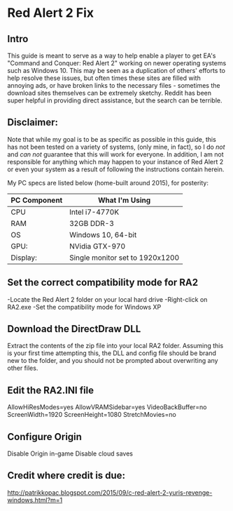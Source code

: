 # Red Alert 2 Fix

## Intro
This guide is meant to serve as a way to help enable a player to get EA's "Command and Conquer: Red Alert 2" working on newer operating systems such as Windows 10. This may be seen as a duplication of others' efforts to help resolve these issues, but often times these sites are filled with annoying ads, or have broken links to the necessary files - sometimes the download sites themselves can be extremely sketchy. Reddit has been super helpful in providing direct assistance, but the search can be terrible.

## Disclaimer:
Note that while my goal is to be as specific as possible in this guide, this has not been tested on a variety of systems, (only mine, in fact), so I do *not* and *can not* guarantee that this will work for everyone. In addition, I am not responsible for anything which may happen to your instance of Red Alert 2 or even your system as a result of following the instructions contain herein.

My PC specs are listed below (home-built around 2015), for posterity:

PC Component|What I'm Using
------------|--------------
CPU|Intel i7-4770K
RAM|32GB DDR-3
OS|Windows 10, 64-bit
GPU:|NVidia GTX-970
Display:|Single monitor set to 1920x1200

## Set the correct compatibility mode for RA2
-Locate the Red Alert 2 folder on your local hard drive
-Right-click on RA2.exe
-Set the compatibility mode for Windows XP

## Download the DirectDraw DLL
Extract the contents of the zip file into your local RA2 folder. Assuming this is your first time attempting this, the DLL and config file should be brand new to the folder, and you should not be prompted about overwriting any other files.

## Edit the RA2.INI file
AllowHiResModes=yes
AllowVRAMSidebar=yes
VideoBackBuffer=no
ScreenWidth=1920
ScreenHeight=1080
StretchMovies=no

## Configure Origin
Disable Origin in-game
Disable cloud saves

## Credit where credit is due:
http://patrikkopac.blogspot.com/2015/09/c-red-alert-2-yuris-revenge-windows.html?m=1

